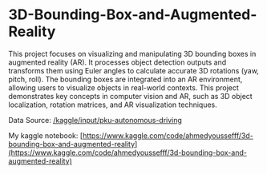 # 3D-Bounding-Box-and-Augmented-Reality

This project focuses on visualizing and manipulating 3D bounding boxes in augmented reality (AR). It processes object detection outputs and transforms them using Euler angles to calculate accurate 3D rotations (yaw, pitch, roll). The bounding boxes are integrated into an AR environment, allowing users to visualize objects in real-world contexts. This project demonstrates key concepts in computer vision and AR, such as 3D object localization, rotation matrices, and AR visualization techniques.

Data Source: [/kaggle/input/pku-autonomous-driving
](https://www.kaggle.com/competitions/pku-autonomous-driving/data)

My kaggle notebook: [https://www.kaggle.com/code/ahmedyoussefff/3d-bounding-box-and-augmented-reality](https://www.kaggle.com/code/ahmedyoussefff/3d-bounding-box-and-augmented-reality)
